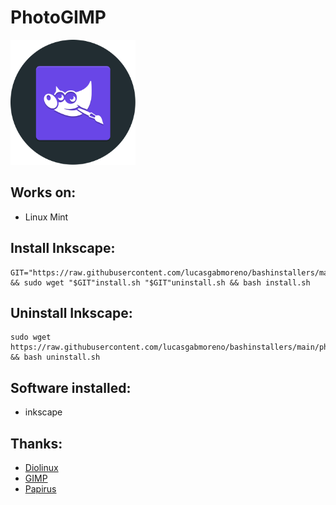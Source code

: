 # PhotoGIMP
<img src="preview.svg" width="200">

## Works on:
* Linux Mint

## Install Inkscape:
```
GIT="https://raw.githubusercontent.com/lucasgabmoreno/bashinstallers/main/photogimp/" && sudo wget "$GIT"install.sh "$GIT"uninstall.sh && bash install.sh

```

## Uninstall Inkscape:
```
sudo wget https://raw.githubusercontent.com/lucasgabmoreno/bashinstallers/main/photogimp/uninstall.sh && bash uninstall.sh
```

## Software installed:
* inkscape

## Thanks:
* [Diolinux](https://github.com/Diolinux/PhotoGIMP)
* [GIMP](http://www.gimp.org.es/)
* [Papirus](https://github.com/PapirusDevelopmentTeam)
